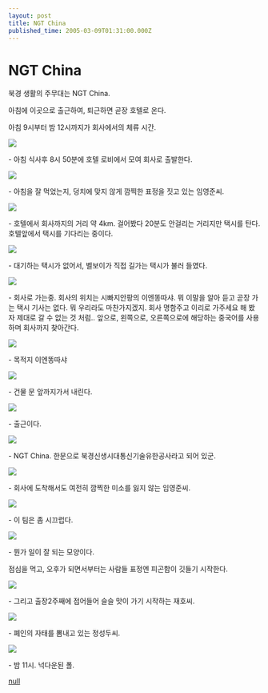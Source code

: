 ```yaml
---
layout: post
title: NGT China
published_time: 2005-03-09T01:31:00.000Z
---
```


# NGT China


북경 생활의 주무대는 NGT China.

아침에 이곳으로 출근하여, 퇴근하면 곧장 호텔로 온다.

아침 9시부터 밤 12시까지가 회사에서의 체류 시간.

![](../pds/200902/04/80/a0109780_498978d894f7c.jpg)

\- 아침 식사후 8시 50분에 호텔 로비에서 모여 회사로 출발한다.

![](../pds/200902/04/80/a0109780_498978d8a84b7.jpg)

\- 아침을 잘 먹었는지, 덩치에 맞지 않게 깜찍한 표정을 짓고 있는 임영준씨.

![](../pds/200902/04/80/a0109780_498978d8bce5a.jpg)

\- 호텔에서 회사까지의 거리 약 4km. 걸어봤다 20분도 안걸리는 거리지만 택시를 탄다. 호텔앞에서 택시를 기다리는 중이다.

![](../pds/200902/04/80/a0109780_498978d8d5ff2.jpg)

\- 대기하는 택시가 없어서, 벨보이가 직접 길가는 택시가 불러 들였다.

![](../pds/200902/04/80/a0109780_498978d8e56f8.jpg)

\- 회사로 가는중. 회사의 위치는 시빠지안팡의 이엔똥따샤. 뭐 이말을 알아 듣고 곧장 가는 택시 기사는 없다. 뭐 우리라도 마찬가지겠지. 회사 명함주고 이리로 가주세요 해 봤자 제대로 갈 수 없는 것 처럼.. 앞으로, 왼쪽으로, 오른쪽으로에 해당하는 중국어를 사용하며 회사까지 찾아간다.

![](../pds/200902/04/80/a0109780_498978d907ae0.jpg)

\- 목적지 이엔똥따샤

![](../pds/200902/04/80/a0109780_498978d930b0d.jpg)

\- 건물 문 앞까지가서 내린다.

![](../pds/200902/04/80/a0109780_498978d9481ed.jpg)

\- 출근이다.

![](../pds/200902/04/80/a0109780_498978d955c1b.jpg)

\- NGT China. 한문으로 북경신생시대통신기술유한공사라고 되어 있군.

![](../pds/200902/04/80/a0109780_498978d968670.jpg)

\- 회사에 도착해서도 여전히 깜찍한 미소를 잃지 않는 임영준씨.

![](../pds/200902/04/80/a0109780_498978d988788.jpg)

\- 이 팀은 좀 시끄럽다.

![](../pds/200902/04/80/a0109780_498978d9a0dbd.jpg)

\- 뭔가 일이 잘 되는 모양이다.

점심을 먹고, 오후가 되면서부터는 사람들 표정엔 피곤함이 깃들기 시작한다.

![](../pds/200902/04/80/a0109780_498978d9d2df3.jpg)

\- 그리고 출장2주째에 접어들어 슬슬 맛이 가기 시작하는 재호씨.

![](../pds/200902/04/80/a0109780_498978d9ef36c.jpg)

\- 폐인의 자태를 뽐내고 있는 정성두씨.

![](../pds/200902/04/80/a0109780_498978da21474.jpg)

\- 밤 11시. 넉다운된 폴.

[null](../6166821.html#6166821_1)

